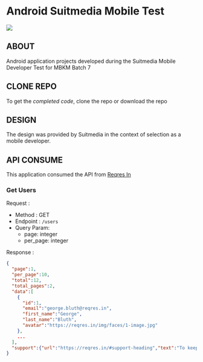# Android Suitmedia Mobile Test

<img src="https://i.postimg.cc/Jh5VFtqy/Screen-Shot-2023-01-16-at-01-22-21.png" />

## ABOUT
Android application projects developed during the Suitmedia Mobile Developer Test for MBKM Batch 7

## CLONE REPO
To get the *completed code*, clone the repo or download the repo

## DESIGN
The design was provided by Suitmedia in the context of selection as a mobile developer.

## API CONSUME
This application consumed the API from <a href="https://reqres.in">Reqres In</a>

### Get Users

Request :

- Method : GET
- Endpoint : `/users`
- Query Param:
  - page: integer
  - per_page: integer

Response :

```json
{
  "page":1,
  "per_page":10,
  "total":12,
  "total_pages":2,
  "data":[
    {
      "id":1,
      "email":"george.bluth@reqres.in",
      "first_name":"George",
      "last_name":"Bluth",
      "avatar":"https://reqres.in/img/faces/1-image.jpg"
    },
    ...
  ],
  "support":{"url":"https://reqres.in/#support-heading","text":"To keep ReqRes free, contributions towards server costs are appreciated!"}
}
```


